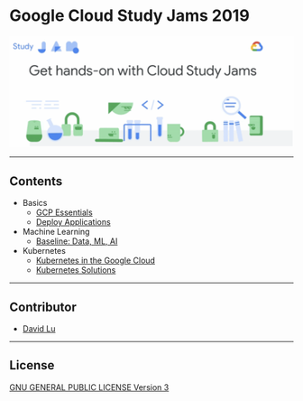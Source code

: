 # Google Cloud Study Jams 2019

![](res/img/studyjams.png)

---
## Contents

* Basics
    * [GCP Essentials](GCPEssentials/)
    * [Deploy Applications](DeployApplications/)
* Machine Learning
    * [Baseline: Data, ML, AI](Baseline/)
* Kubernetes
    * [Kubernetes in the Google Cloud](K8sGoogleCloud/)
    * [Kubernetes Solutions](K8sSolutions/)

---
## Contributor

* [David Lu](https://github.com/yungshenglu)

---
## License

[GNU GENERAL PUBLIC LICENSE Version 3](LICENSE)